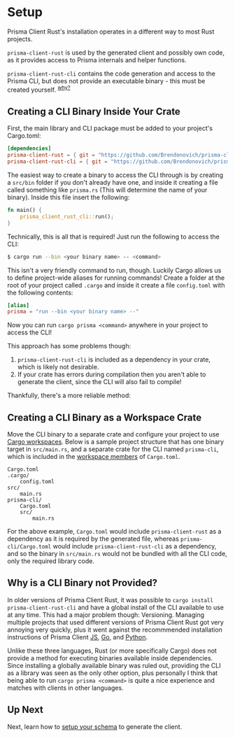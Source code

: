 # Setup

Prisma Client Rust's installation operates in a different way to most Rust projects.

`prisma-client-rust` is used by the generated client and possibly own code, as it provides access to Prisma internals and helper functions.

`prisma-client-rust-cli` contains the code generation and access to the Prisma CLI, but does not provide an executable binary - this must be created yourself. <sup>[why?](#why-is-a-cli-binary-not-provided)</sup>

## Creating a CLI Binary Inside Your Crate

First, the main library and CLI package must be added to your project's Cargo.toml:

```toml
[dependencies]
prisma-client-rust = { git = "https://github.com/Brendonovich/prisma-client-rust", tag = "0.5.3" }
prisma-client-rust-cli = { git = "https://github.com/Brendonovich/prisma-client-rust", tag = "0.5.3" }
```

The easiest way to create a binary to access the CLI through is by creating a `src/bin` folder if you don't already have one, and inside it creating a file called something like `prisma.rs` (This will determine the name of your binary). Inside this file insert the following:

```rust
fn main() {
    prisma_client_rust_cli::run();
}
```

Technically, this is all that is required! Just run the following to access the CLI:

```bash
$ cargo run --bin <your binary name> -- <command>
```

This isn't a very friendly command to run, though. Luckily Cargo allows us to define project-wide aliases for running commands! Create a folder at the root of your project called `.cargo` and inside it create a file `config.toml` with the following contents:

```toml
[alias]
prisma = "run --bin <your binary name> --"
```

Now you can run `cargo prisma <command>` anywhere in your project to access the CLI!

This approach has some problems though: 
1. `prisma-client-rust-cli` is included as a dependency in your crate, which is likely not desirable.
2. If your crate has errors during compilation then you aren't able to generate the client, since the CLI will also fail to compile!

Thankfully, there's a more reliable method:

## Creating a CLI Binary as a Workspace Crate

Move the CLI binary to a separate crate and configure your project to use [Cargo workspaces](https://doc.rust-lang.org/book/ch14-03-cargo-workspaces.html). Below is a sample project structure that has one binary target in `src/main.rs`, and a separate crate for the CLI named `prisma-cli`, which is included in the [workspace members](https://doc.rust-lang.org/book/ch14-03-cargo-workspaces.html#:~:text=%5Bworkspace%5D-,members%20%3D%20%5B,-%22adder%22%2C%0A%5D) of `Cargo.toml`.

```
Cargo.toml
.cargo/
    config.toml
src/
    main.rs
prisma-cli/
    Cargo.toml
    src/
        main.rs
```

For the above example, `Cargo.toml` would include `prisma-client-rust` as a dependency as it is required by the generated file, whereas `prisma-cli/Cargo.toml` would include `prisma-client-rust-cli` as a dependency, and so the binary in `src/main.rs` would not be bundled with all the CLI code, only the required library code.

## Why is a CLI Binary not Provided?

In older versions of Prisma Client Rust, it was possible to `cargo install prisma-client-rust-cli` and have a global install of the CLI available to use at any time. This had a major problem though: Versioning. Managing multiple projects that used different versions of Prisma Client Rust got very annoying very quickly, plus it went against the recommmended installation instructions of Prisma Client [JS](https://www.prisma.io/docs/getting-started/setup-prisma/add-to-existing-project/relational-databases-typescript-postgres), [Go](https://github.com/prisma/prisma-client-go/blob/main/docs/quickstart.md), and [Python](https://prisma-client-py.readthedocs.io/en/stable/#installing-prisma-client-python).

Unlike these three languages, Rust (or more specifically Cargo) does not provide a method for executing binaries available inside dependencies. Since installing a globally available binary was ruled out, providing the CLI as a library was seen as the only other option, plus personally I think that being able to run `cargo prisma <command>` is quite a nice experience and matches with clients in other languages.

## Up Next

Next, learn how to [setup your schema](02-setup.md) to generate the client.
